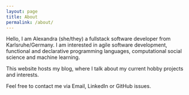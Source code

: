 ```yaml
---
layout: page
title: About
permalink: /about/
---
```


Hello, I am Alexandra (she/they) a fullstack software developer from Karlsruhe/Germany. 
I am interested in agile software development, functional and declarative programming languages, 
computational social science and machine learning. 

This website hosts my blog, where I talk about my current hobby projects and interests.

Feel free to contact me via Email, LinkedIn or GitHub issues.
